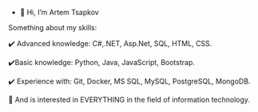 - 👋 Hi, I’m Artem Tsapkov

Something about my skills:

✔️ Advanced knowledge: C#,.NET, Asp.Net, SQL, HTML, CSS.

✔️Basic knowledge: Python, Java, JavaScript, Bootstrap.

✔️ Experience with: Git, Docker, MS SQL, MySQL, PostgreSQL, MongoDB.

🔖 And is interested in EVERYTHING in the field of information technology.

